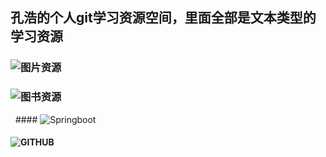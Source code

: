 ## 孔浩的个人git学习资源空间，里面全部是文本类型的学习资源

### ![图片资源](https://github.com/ynkonghao/ynkonghao.github.io)

### ![图书资源](https://github.com/ynkonghao/resource)

   #### ![Springboot](https://github.com/ynkonghao/resource/tree/master/mybook/springboot)
    
   #### ![GITHUB](https://github.com/ynkonghao/resource/tree/master/mybook/git_book)
